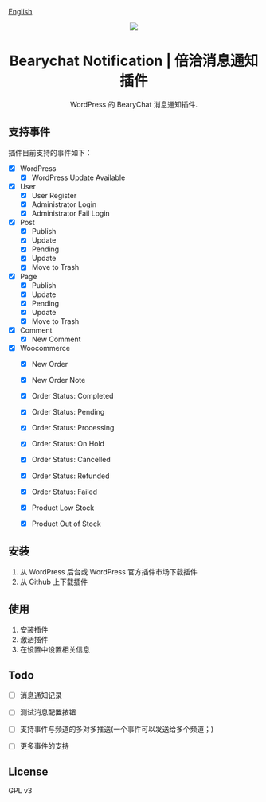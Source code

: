 [English](readme_en.md)
<p align="center"> <img src="https://postimg.aliavv.com/newmbp/ica21.png" /> </p>

<h1 align="center"> Bearychat Notification | 倍洽消息通知插件 </h1>

<p align="center">  WordPress 的 BearyChat 消息通知插件. </p>



## 支持事件

插件目前支持的事件如下：


- [x] WordPress
	- [x] WordPress Update Available
- [x] User
	- [x] User Register
	- [x] Administrator Login 
	- [x] Administrator Fail Login
- [x] Post
	- [x] Publish
	- [x] Update
	- [x] Pending
	- [x] Update
	- [x] Move to Trash
- [x] Page
	- [x] Publish
	- [x] Update
	- [x] Pending
	- [x] Update
	- [x] Move to Trash
- [x] Comment 
	- [x] New Comment
- [x] Woocommerce
	- [x] New Order
	- [x] New Order Note
	- [x] Order Status: Completed
	- [x] Order Status: Pending
	- [x] Order Status: Processing
	- [x] Order Status: On Hold
	- [x] Order Status: Cancelled
	- [x] Order Status: Refunded
	- [x] Order Status: Failed
	- [x] Product Low Stock
	- [x] Product Out of Stock


## 安装

1. 从 WordPress 后台或 WordPress 官方插件市场下载插件
2. 从 Github 上下载插件

## 使用

1. 安装插件
2. 激活插件
3. 在设置中设置相关信息

## Todo

- [ ] 消息通知记录
- [ ] 测试消息配置按钮
- [ ] 支持事件与频道的多对多推送(一个事件可以发送给多个频道；)
- [ ] 更多事件的支持



## License

GPL v3
